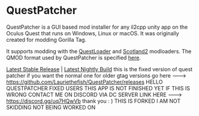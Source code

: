 # QuestPatcher

QuestPatcher is a GUI based mod installer for any il2cpp unity app on the Oculus Quest that runs on Windows, Linux or macOS.
It was originally created for modding Gorilla Tag.

It supports modding with the [QuestLoader](https://github.com/sc2ad/QuestLoader/) and [Scotland2](https://github.com/sc2ad/Scotland2) modloaders.
The QMOD format used by QuestPatcher is specified [here](https://github.com/Lauriethefish/QuestPatcher.QMod/tree/main/SPECIFICATION.md).

[Latest Stable Release](https://github.com/Lauriethefish/QuestPatcher/releases/latest) | [Latest Nightly Build](https://nightly.link/Lauriethefish/QuestPatcher/workflows/standalone/main) this is the fixed version of quest patcher if you want the normal one for older gtag versions go here ---> https://github.com/Lauriethefish/QuestPatcher/releases
HELLO QUESTPATCHER FIXED USERS THIS APP IS NOT FINISHED YET IF THIS IS WRONG CONTACT ME ON DISCORD VIA DC SERVER 
LINK HERE ---> https://discord.gg/uq7HQwVb
thank you : )
THIS IS FORKED I AM NOT SKIDDING
NOT BEING WORKED ON
